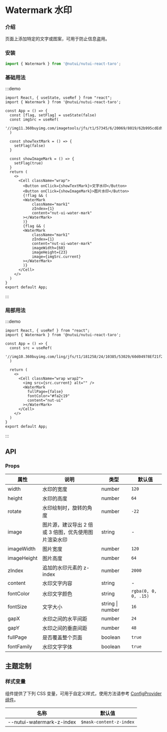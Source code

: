 # Watermark 水印

### 介绍

页面上添加特定的文字或图案，可用于防止信息盗用。

### 安装

```ts
import { Watermark } from '@nutui/nutui-react-taro';
```

### 基础用法

:::demo

```tsx
import React, { useState, useRef } from "react";
import { Watermark } from '@nutui/nutui-react-taro';

const App = () => {
  const [flag, setFlag] = useState(false)
  const imgSrc = useRef(
    '//img11.360buyimg.com/imagetools/jfs/t1/57345/6/20069/8019/62b995cdEd96fef03/51d3302dfeccd1d2.png'
  )

  const showTextMark = () => {
    setFlag(false)
  }

  const showImageMark = () => {
    setFlag(true)
  }
  return (
    <>
      <Cell className="wrap">
        <Button onClick={showTextMark}>文字水印</Button>
        <Button onClick={showImageMark}>图片水印</Button>
        {!flag && (
        <WaterMark
            className="mark1"
            zIndex={1}
            content="nut-ui-water-mark"
        ></WaterMark>
        )}
        {flag && (
        <WaterMark
            className="mark1"
            zIndex={1}
            content="nut-ui-water-mark"
            imageWidth={60}
            imageHeight={23}
            image={imgSrc.current}
        ></WaterMark>
        )}
      </Cell>
    </>
  )
}
export default App;
```
:::

### 局部用法

:::demo

```tsx
import React, { useRef } from "react";
import { Watermark } from '@nutui/nutui-react-taro';

const App = () => {
  const src = useRef(
    '//img10.360buyimg.com/ling/jfs/t1/181258/24/10385/53029/60d04978Ef21f2d42/92baeb21f907cd24.jpg'
  )

  return (
    <>
      <Cell className="wrap wrap2">
        <img src={src.current} alt="" />
        <WaterMark
          fullPage={false}
          fontColor="#fa2c19"
          content="nut-ui"
        ></WaterMark>
      </Cell>
    </>
  )
}
export default App;
```
:::

## API

### Props

| 属性 | 说明                             | 类型   | 默认值           |
|--------------|----------------------------------|--------|------------------|
| width       | 水印的宽度                                           | number           | `120`                |
| height      | 水印的高度                                           | number           | `64`                 |
| rotate      | 水印绘制时，旋转的角度                  | number           | `-22`                |
| image       | 图片源，建议导出 2 倍或 3 倍图，优先使用图片渲染水印 | string           | -                    |
| imageWidth  | 图片宽度                                             | number           | `120`                |
| imageHeight | 图片高度                                             | number           | `64`                 |
| zIndex      | 追加的水印元素的 z-index                             | number           | `2000`               |
| content     | 水印文字内容                                         | string           | -                    |
| fontColor   | 水印文字颜色                                         | string           | `rgba(0, 0, 0, .15)` |
| fontSize    | 文字大小                                             | string \| number | `16`                 |
| gapX        | 水印之间的水平间距                                   | number           | `24`                 |
| gapY       | 水印之间的垂直间距                                   | number           | `48`                 |
| fullPage    | 是否覆盖整个页面                                     | boolean          | `true`               |
| fontFamily  | 水印文字字体                                     | boolean          | `true`               |


## 主题定制

### 样式变量

组件提供了下列 CSS 变量，可用于自定义样式，使用方法请参考 [ConfigProvider 组件](#/zh-CN/component/configprovider)。

| 名称 | 默认值 |
| --- | --- |
| --nutui-watermark-z-index | `$mask-content-z-index` |
